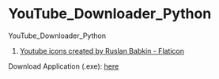 # YouTube_Downloader_Python
 YouTube_Downloader_Python

1. <a href="https://www.flaticon.com/free-icons/youtube" title="youtube icons">Youtube icons created by Ruslan Babkin - Flaticon</a>

Download Application (.exe): [here](https://github.com/LeBronWilly/YouTube_Downloader_Python/releases)
